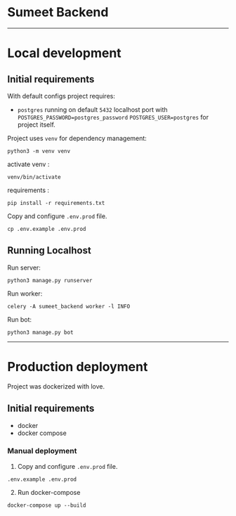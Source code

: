# Sumeet Backend
***
# Local development
## Initial requirements

With default configs project requires:
 - `postgres` running on default `5432` localhost port with
    `POSTGRES_PASSWORD=postgres_password` `POSTGRES_USER=postgres` for project itself.

Project uses `venv` for dependency management:
```shell
python3 -m venv venv
```

activate venv :
```shell
venv/bin/activate
```

requirements :
```shell
pip install -r requirements.txt
```

Copy and configure `.env.prod` file.
```shell
cp .env.example .env.prod
```

## Running Localhost

Run server:
```shell
python3 manage.py runserver
```

Run worker:
```shell
celery -A sumeet_backend worker -l INFO
```

Run bot:
```shell
python3 manage.py bot
```

***

# Production deployment

Project was dockerized with love.

## Initial requirements

* docker
* docker compose

### Manual deployment

1. Copy and configure `.env.prod` file.
```shell
.env.example .env.prod
```
2. Run docker-compose
```shell
docker-compose up --build
```



